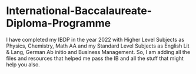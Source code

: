 # International-Baccalaureate-Diploma-Programme
I have completed my IBDP in the year 2022 with Higher Level Subjects as Physics, Chemistry, Math AA and my Standard Level Subjects as English Lit &amp; Lang, German Ab initio and Business Management. So, I am adding all the files and resources that helped me pass the IB and all the stuff that might help you also.
